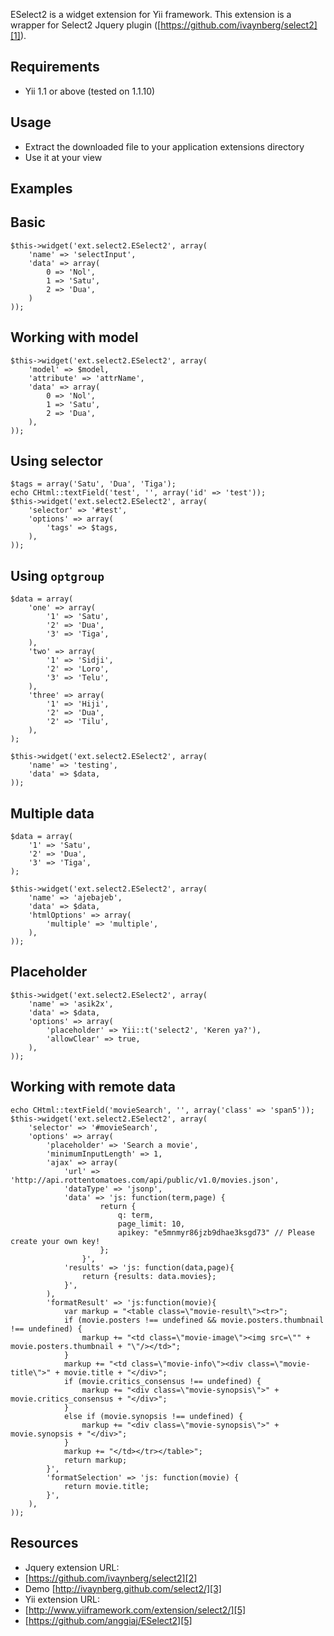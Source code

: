 
ESelect2 is a widget extension for Yii framework. This extension is a wrapper for Select2 Jquery plugin ([https://github.com/ivaynberg/select2][1]).

## Requirements ##

 - Yii 1.1 or above (tested on 1.1.10)

## Usage ##

 - Extract the downloaded file to your application extensions directory
 - Use it at your view

## Examples ##

Basic
-----

    $this->widget('ext.select2.ESelect2', array(
        'name' => 'selectInput',
        'data' => array(
            0 => 'Nol',
            1 => 'Satu',
            2 => 'Dua',
        )
    ));

Working with model
------------------

    $this->widget('ext.select2.ESelect2', array(
        'model' => $model,
        'attribute' => 'attrName',
        'data' => array(
            0 => 'Nol',
            1 => 'Satu',
            2 => 'Dua',
        ),
    ));

Using selector
--------------

    $tags = array('Satu', 'Dua', 'Tiga');
    echo CHtml::textField('test', '', array('id' => 'test'));
    $this->widget('ext.select2.ESelect2', array(
        'selector' => '#test',
        'options' => array(
            'tags' => $tags,
        ),
    ));

Using `optgroup`
----------------

    $data = array(
        'one' => array(
            '1' => 'Satu',
            '2' => 'Dua',
            '3' => 'Tiga',
        ),
        'two' => array(
            '1' => 'Sidji',
            '2' => 'Loro',
            '3' => 'Telu',
        ),
        'three' => array(
            '1' => 'Hiji',
            '2' => 'Dua',
            '2' => 'Tilu',
        ),
    );
    
    $this->widget('ext.select2.ESelect2', array(
        'name' => 'testing',
        'data' => $data,
    ));

Multiple data
-------------

    $data = array(
        '1' => 'Satu',
        '2' => 'Dua',
        '3' => 'Tiga',
    );
    
    $this->widget('ext.select2.ESelect2', array(
        'name' => 'ajebajeb',
        'data' => $data,
        'htmlOptions' => array(
            'multiple' => 'multiple',
        ),
    ));

Placeholder
-----------

    $this->widget('ext.select2.ESelect2', array(
        'name' => 'asik2x',
        'data' => $data,
        'options' => array(
            'placeholder' => Yii::t('select2', 'Keren ya?'),
            'allowClear' => true,
        ),
    ));

Working with remote data
------------------------

    echo CHtml::textField('movieSearch', '', array('class' => 'span5'));
    $this->widget('ext.select2.ESelect2', array(
        'selector' => '#movieSearch',
        'options' => array(
            'placeholder' => 'Search a movie',
            'minimumInputLength' => 1,
            'ajax' => array(
                'url' => 'http://api.rottentomatoes.com/api/public/v1.0/movies.json',
                'dataType' => 'jsonp',
                'data' => 'js: function(term,page) {
                        return {
                            q: term, 
                            page_limit: 10,
                            apikey: "e5mnmyr86jzb9dhae3ksgd73" // Please create your own key!
                        };
                    }',
                'results' => 'js: function(data,page){
                    return {results: data.movies};
                }',
            ),
            'formatResult' => 'js:function(movie){
                var markup = "<table class=\"movie-result\"><tr>";
                if (movie.posters !== undefined && movie.posters.thumbnail !== undefined) {
                    markup += "<td class=\"movie-image\"><img src=\"" + movie.posters.thumbnail + "\"/></td>";
                }
                markup += "<td class=\"movie-info\"><div class=\"movie-title\">" + movie.title + "</div>";
                if (movie.critics_consensus !== undefined) {
                    markup += "<div class=\"movie-synopsis\">" + movie.critics_consensus + "</div>";
                }
                else if (movie.synopsis !== undefined) {
                    markup += "<div class=\"movie-synopsis\">" + movie.synopsis + "</div>";
                }
                markup += "</td></tr></table>";
                return markup;
            }',
            'formatSelection' => 'js: function(movie) {
                return movie.title;
            }',
        ),
    ));


## Resources ##

 - Jquery extension URL:
 - [https://github.com/ivaynberg/select2][2]
 - Demo [http://ivaynberg.github.com/select2/][3]
 - Yii extension URL:
 - [http://www.yiiframework.com/extension/select2/][5]
 - [https://github.com/anggiaj/ESelect2][5]


  [1]: https://github.com/ivaynberg/select2
  [2]: https://github.com/ivaynberg/select2
  [3]: http://ivaynberg.github.com/select2/
  [4]: http://www.yiiframework.com/extension/select2/
  [5]: https://github.com/anggiaj/ESelect2